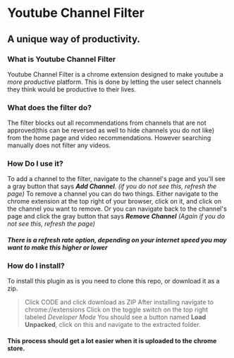 # Youtube Channel Filter
## A unique way of productivity. 

### What is Youtube Channel Filter
Youtube Channel Filter is a chrome extension designed to make youtube a *more productive* platform. 
This is done by letting the user select channels they think would be productive to their lives.

### What does the filter do?
The filter blocks out all recommendations from channels that are not approved(this can be reversed as well to hide channels you do not like) from the home page and video recommendations. However searching manually does not filter any videos.
### How Do I use it?
To add a channel to the filter, navigate to the channel's page and you'll see a gray button that says ***Add Channel***. *(if you do not see this, refresh the page)*
To remove a channel you can do two things. Either navigate to the chrome extension at the top right of your browser, click on it, and click on the channel you want to remove. Or you can navigate back to the channel's page and click the gray button that says ***Remove Channel*** *(Again if you do not see this, refresh the page)*
#### *There is a refresh rate option, depending on your internet speed you may want to make this higher or lower*

### How do I install?
To install this plugin as is you need to clone this repo, or download it as a zip. 
>Click CODE and click download as ZIP
After installing navigate to
>chrome://extensions
Click on the toggle switch on the top right labeled *Developer Mode*
You should see a button named **Load Unpacked**, click on this and navigate to the extracted folder.

#### This process should get a lot easier when it is uploaded to the chrome store.
